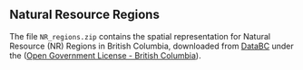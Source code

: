 ## Natural Resource Regions

The file `NR_regions.zip` contains the spatial representation for Natural Resource (NR) Regions in British Columbia, downloaded from [DataBC](hhttp://catalogue.data.gov.bc.ca/dataset/natural-resource-nr-regions) under the ([Open Government License - British Columbia](http://www.data.gov.bc.ca/local/dbc/docs/license/OGL-vbc2.0.pdf)). 
